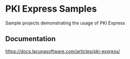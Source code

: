 # PKI Express Samples

Sample projects demonstrating the usage of PKI Express

## Documentation

https://docs.lacunasoftware.com/articles/pki-express/
